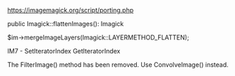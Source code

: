 


https://imagemagick.org/script/porting.php





public Imagick::flattenImages(): Imagick

$im->mergeImageLayers(Imagick::LAYERMETHOD_FLATTEN);


IM7 - SetIteratorIndex GetIteratorIndex

The FilterImage() method has been removed. Use ConvolveImage() instead.



